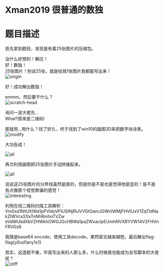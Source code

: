 # Xman2019 很普通的数独

# 题目描述
首先拿到题目，发现是有着25张图片的压缩包。    

没什么好想的！解压！  
好！数独！  
25张图片！别说25张，就是给我1张图片我都能写出来！  
![origin](..\..\..\..\pics\wp\xman-QR-origin.png)  

好！成功解出数独！  

emmm，然后要干什么？  
![scratch-head](..\..\..\..\pics\emojis\scratch-head.jpg)  

询问一波大佬先...  
What?原来是二维码!  

那就用...用什么？找了好久，终于找到了win10的画图3D来把数字块涂黑。  
![modify](..\..\..\..\pics\wp\xman-QR-modifing.png)

大功告成！  

![all](..\..\..\..\pics\wp\xman-QR-code-all.png)  

再次利用画图把25张图片手动拼接起来。  

![all](..\..\..\..\pics\wp\xman-QR-code.png)  

话说这25张图片的分界线虽然是直的，但是你是不是也是觉得他是歪的！是不是有点像那个视觉欺骗的感觉！  
![interesting](..\..\..\..\pics\emojis\interesting.jpg)

利用在线二维码扫描工具解析：  
Vm0xd1NtUXlWa1pPVldoVFlUSlNjRlJVVGtOamJGWnlWMjFHVlUxV1ZqTldNakZIWVcxS1IxTnNhRmhoTVZw  
eVdWUkdXbVZHWkhOWGJGcHBWa1paZWxaclpEUmhNVXBYVW14V2FHVnFRVGs9  

我猜是base64 encode，使用工具decode，果然密文越来越短，最后解出flag:  
flag{y0ud1any1s1}  


其实，这道题不难，毕竟写出来的人那么多，什么时候我也能成为会写脚本的大佬呢？  
![stiff](..\..\..\..\pics\emojis\stiff.jpeg)